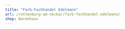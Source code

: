 ```yaml
---
title: "Farb-Fachhandel Edelmann"
url: /rottenburg-am-neckar/farb-fachhandel-edelmann/
shop: Warenhaus
---
```

